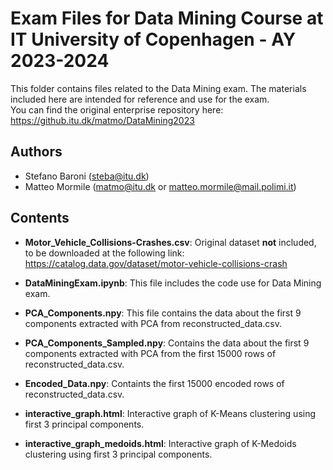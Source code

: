 # Exam Files for Data Mining Course at IT University of Copenhagen - AY 2023-2024

This folder contains files related to the Data Mining exam. The materials included here are intended for reference and use for the exam. \
You can find the original enterprise repository here: https://github.itu.dk/matmo/DataMining2023

## Authors
- Stefano Baroni (steba@itu.dk)
- Matteo Mormile (matmo@itu.dk or matteo.mormile@mail.polimi.it)

## Contents
- **Motor_Vehicle_Collisions-Crashes.csv**: Original dataset **not** included, to be downloaded at the following link: https://catalog.data.gov/dataset/motor-vehicle-collisions-crash

- **DataMiningExam.ipynb**: This file includes the code use for Data Mining exam.

- **PCA_Components.npy**: This file contains the data about the first 9 components extracted with PCA from reconstructed_data.csv.

- **PCA_Components_Sampled.npy**: Contains the data about the first 9 components extracted with PCA from the first 15000 rows of reconstructed_data.csv.

- **Encoded_Data.npy**: Containts the first 15000 encoded rows of reconstructed_data.csv.

- **interactive_graph.html**: Interactive graph of K-Means clustering using first 3 principal components.

- **interactive_graph_medoids.html**: Interactive graph of K-Medoids clustering using first 3 principal components.
